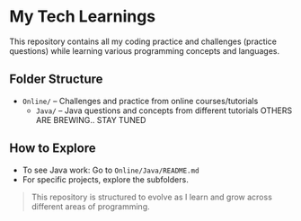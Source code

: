 # My Tech Learnings 

This repository contains all my coding practice and challenges (practice questions) while learning various programming concepts and languages.

## Folder Structure

- `Online/` – Challenges and practice from online courses/tutorials
    - `Java/` – Java questions and concepts from different tutorials
OTHERS ARE BREWING.. STAY TUNED

## How to Explore

- To see Java work: Go to `Online/Java/README.md`
- For specific projects, explore the subfolders.

> This repository is structured to evolve as I learn and grow across different areas of programming.
